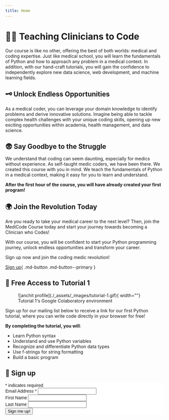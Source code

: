 ```yaml
---
title: Home
---
```


# 👩‍💻 Teaching Clinicians to Code

Our course is like no other, offering the best of both worlds: medical and coding expertise. Just like medical school, you will learn the fundamentals of Python and how to approach any problem in a medical context. In addition, with our hand-craft tutorials, you will gain the confidence to independently explore new data science, web development, and machine learning fields.

## 🗝️ Unlock Endless Opportunities

As a medical coder, you can leverage your domain knowledge to identify problems and derive innovative solutions. Imagine being able to tackle complex health challenges with your unique coding skills, opening up new exciting opportunities within academia, health management, and data science.

## 😨 Say Goodbye to the Struggle

We understand that coding can seem daunting, especially for medics without experience. As self-taught medic coders, we have been there. We created this course with you in mind. We teach the fundamentals of Python in a medical context, making it easy for you to learn and understand. 

**After the first hour of the course, you will have already created your first program!**

## 🌍 Join the Revolution Today

Are you ready to take your medical career to the next level? Then, join the MediCode Course today and start your journey towards becoming a Clinician who Codes!

With our course, you will be confident to start your Python programming journey, unlock endless opportunities and transform your career. 

Sign up now and join the coding medic revolution!

[Sign up](#sign-up){ .md-button .md-button--primary }


## 🚨 Free Access to Tutorial 1

<figure markdown>
  ![anchit profile](./_assets/_images/tutorial-1.gif){ width=""}
  <figcaption>Tutorial 1's Google Colaboratory environment</figcaption>
</figure>

Sign up for our mailing list below to receive a link for our first Python tutorial, where you can write code directly in your browser for free!

**By completing the tutorial, you will**:

- Learn Python syntax
- Understand and use Python variables
- Recognize and differentiate Python data types
- Use f-strings for string formatting
- Build a basic program

## 📧 Sign up

<!-- Begin Mailchimp Signup Form -->
<link href="//cdn-images.mailchimp.com/embedcode/classic-071822.css" rel="stylesheet" type="text/css">
<style type="text/css">
	#mc_embed_signup{
		background:#fff; 
		clear:left; 
		font:14px Montserrat,Arial,sans-serif; 
		}
	p.brandingLogo {
		display: none;
	}
	/* Add your own Mailchimp form style overrides in your site stylesheet or in this style block.
	   We recommend moving this block and the preceding CSS link to the HEAD of your HTML file. */
</style>
<div id="mc_embed_signup">
    <form action="https://medicode.us17.list-manage.com/subscribe/post?u=8a4d5eedcdc9ad26125946b3c&amp;id=36e601d97e&amp;f_id=00dd54e0f0" method="post" id="mc-embedded-subscribe-form" name="mc-embedded-subscribe-form" class="validate" target="_blank" novalidate>
        <div id="mc_embed_signup_scroll">
        <div class="indicates-required"><span class="asterisk">*</span> indicates required</div>
<div class="mc-field-group">
	<label for="mce-EMAIL">Email Address  <span class="asterisk">*</span>
</label>
	<input type="email" value="" name="EMAIL" class="required email" id="mce-EMAIL" required>
	<span id="mce-EMAIL-HELPERTEXT" class="helper_text"></span>
</div>
<div class="mc-field-group">
	<label for="mce-FNAME">First Name </label>
	<input type="text" value="" name="FNAME" class="" id="mce-FNAME">
	<span id="mce-FNAME-HELPERTEXT" class="helper_text"></span>
</div>
<div class="mc-field-group">
	<label for="mce-LNAME">Last Name </label>
	<input type="text" value="" name="LNAME" class="" id="mce-LNAME">
	<span id="mce-LNAME-HELPERTEXT" class="helper_text"></span>
</div>
	<div id="mce-responses" class="clear foot">
		<div class="response" id="mce-error-response" style="display:none"></div>
		<div class="response" id="mce-success-response" style="display:none"></div>
	</div>    <!-- real people should not fill this in and expect good things - do not remove this or risk form bot signups-->
    <div style="position: absolute; left: -5000px;" aria-hidden="true"><input type="text" name="b_8a4d5eedcdc9ad26125946b3c_36e601d97e" tabindex="-1" value=""></div>
        <div class="optionalParent">
            <div class="clear foot">
                <input type="submit" value="Sign me up!" name="subscribe" id="mc-embedded-subscribe" class="button">
                <p class="brandingLogo"><a href="http://eepurl.com/ieMRO9" title="Mailchimp - email marketing made easy and fun"><img src="https://eep.io/mc-cdn-images/template_images/branding_logo_text_dark_dtp.svg"></a></p>
            </div>
        </div>
    </div>
</form>
</div>
<script type='text/javascript' src='//s3.amazonaws.com/downloads.mailchimp.com/js/mc-validate.js'></script><script type='text/javascript'>(function($) {window.fnames = new Array(); window.ftypes = new Array();fnames[0]='EMAIL';ftypes[0]='email';fnames[1]='FNAME';ftypes[1]='text';fnames[2]='LNAME';ftypes[2]='text';fnames[3]='ADDRESS';ftypes[3]='address';fnames[4]='PHONE';ftypes[4]='phone';fnames[5]='BIRTHDAY';ftypes[5]='birthday';}(jQuery));var $mcj = jQuery.noConflict(true);</script>
<!--End mc_embed_signup-->